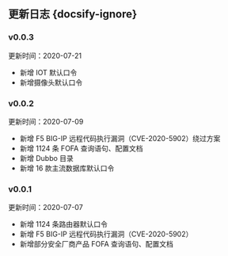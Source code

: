 ## 更新日志 {docsify-ignore}

### v0.0.3

更新时间：2020-07-21

- 新增 IOT 默认口令
- 新增摄像头默认口令

### v0.0.2

更新时间：2020-07-09

- 新增 F5 BIG-IP 远程代码执行漏洞（CVE-2020-5902）绕过方案
- 新增 1124 条 FOFA 查询语句、配置文档
- 新增 Dubbo 目录
- 新增 16 款主流数据库默认口令

### v0.0.1

更新时间：2020-07-07

- 新增 1124 条路由器默认口令
- 新增 F5 BIG-IP 远程代码执行漏洞（CVE-2020-5902）
- 新增部分安全厂商产品 FOFA 查询语句、配置文档

